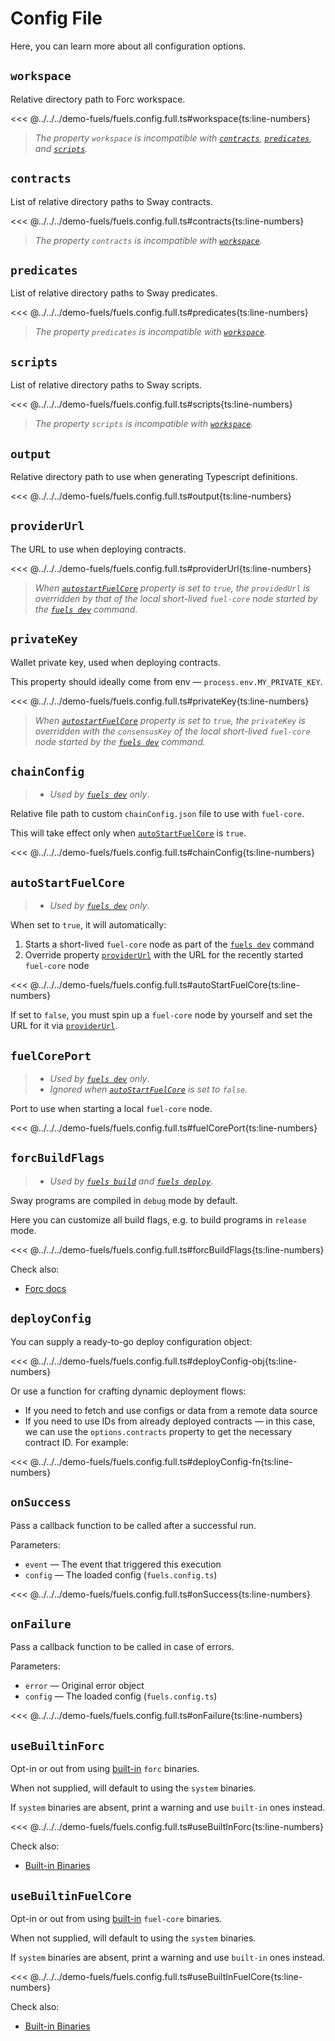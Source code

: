 # Config File

Here, you can learn more about all configuration options.

## `workspace`

Relative directory path to Forc workspace.

<<< @../../../demo-fuels/fuels.config.full.ts#workspace{ts:line-numbers}

> _The property `workspace` is incompatible with [`contracts`](#contracts), [`predicates`](#predicates), and [`scripts`](#scripts)._

## `contracts`

List of relative directory paths to Sway contracts.

<<< @../../../demo-fuels/fuels.config.full.ts#contracts{ts:line-numbers}

> _The property `contracts` is incompatible with [`workspace`](#workspace)._

## `predicates`

List of relative directory paths to Sway predicates.

<<< @../../../demo-fuels/fuels.config.full.ts#predicates{ts:line-numbers}

> _The property `predicates` is incompatible with [`workspace`](#workspace)._

## `scripts`

List of relative directory paths to Sway scripts.

<<< @../../../demo-fuels/fuels.config.full.ts#scripts{ts:line-numbers}

> _The property `scripts` is incompatible with [`workspace`](#workspace)._

## `output`

Relative directory path to use when generating Typescript definitions.

<<< @../../../demo-fuels/fuels.config.full.ts#output{ts:line-numbers}

## `providerUrl`

The URL to use when deploying contracts.

<<< @../../../demo-fuels/fuels.config.full.ts#providerUrl{ts:line-numbers}

> _When [`autostartFuelCore`](#autostartfuelcore) property is set to `true`, the `providedUrl` is overridden by that of the local short-lived `fuel-core` node started by the [`fuels dev`](./commands.md#fuels-dev) command._

## `privateKey`

Wallet private key, used when deploying contracts.

This property should ideally come from env — `process.env.MY_PRIVATE_KEY`.

<<< @../../../demo-fuels/fuels.config.full.ts#privateKey{ts:line-numbers}

> _When [`autostartFuelCore`](#autostartfuelcore) property is set to `true`, the `privateKey` is overridden with the `consensusKey` of the local short-lived `fuel-core` node started by the [`fuels dev`](./commands.md#fuels-dev) command._

## `chainConfig`

> - _Used by [`fuels dev`](./commands.md#fuels-dev) only_.

Relative file path to custom `chainConfig.json` file to use with `fuel-core`.

This will take effect only when [`autoStartFuelCore`](#autostartfuelcore) is `true`.

<<< @../../../demo-fuels/fuels.config.full.ts#chainConfig{ts:line-numbers}

## `autoStartFuelCore`

> - _Used by [`fuels dev`](./commands.md#fuels-dev) only_.

When set to `true`, it will automatically:

1. Starts a short-lived `fuel-core` node as part of the [`fuels dev`](./commands.md#fuels-dev) command
1. Override property [`providerUrl`](#providerurl) with the URL for the recently started `fuel-core` node

<<< @../../../demo-fuels/fuels.config.full.ts#autoStartFuelCore{ts:line-numbers}

If set to `false`, you must spin up a `fuel-core` node by yourself and set the URL for it via [`providerUrl`](#providerurl).

## `fuelCorePort`

> - _Used by [`fuels dev`](./commands.md#fuels-dev) only_.
> - _Ignored when [`autoStartFuelCore`](#autostartfuelcore) is set to `false`._

Port to use when starting a local `fuel-core` node.

<<< @../../../demo-fuels/fuels.config.full.ts#fuelCorePort{ts:line-numbers}

## `forcBuildFlags`

> - _Used by [`fuels build`](./commands.md#fuels-build) and [`fuels deploy`](./commands.md#fuels-deploy)_.

Sway programs are compiled in `debug` mode by default.

Here you can customize all build flags, e.g. to build programs in `release` mode.

<<< @../../../demo-fuels/fuels.config.full.ts#forcBuildFlags{ts:line-numbers}

Check also:

- [Forc docs](https://docs.fuel.network/docs/forc/commands/forc_build/#forc-build)

## `deployConfig`

You can supply a ready-to-go deploy configuration object:

<<< @../../../demo-fuels/fuels.config.full.ts#deployConfig-obj{ts:line-numbers}

Or use a function for crafting dynamic deployment flows:

- If you need to fetch and use configs or data from a remote data source
- If you need to use IDs from already deployed contracts — in this case, we can use the `options.contracts` property to get the necessary contract ID. For example:

<<< @../../../demo-fuels/fuels.config.full.ts#deployConfig-fn{ts:line-numbers}

## `onSuccess`

Pass a callback function to be called after a successful run.

Parameters:

- `event` — The event that triggered this execution
- `config` — The loaded config (`fuels.config.ts`)

<<< @../../../demo-fuels/fuels.config.full.ts#onSuccess{ts:line-numbers}

## `onFailure`

Pass a callback function to be called in case of errors.

Parameters:

- `error` — Original error object
- `config` — The loaded config (`fuels.config.ts`)

<<< @../../../demo-fuels/fuels.config.full.ts#onFailure{ts:line-numbers}

## `useBuiltinForc`

Opt-in or out from using [built-in](./built-in-binaries.md) `forc` binaries.

When not supplied, will default to using the `system` binaries.

If `system` binaries are absent, print a warning and use `built-in` ones instead.

<<< @../../../demo-fuels/fuels.config.full.ts#useBuiltInForc{ts:line-numbers}

Check also:

- [Built-in Binaries](./built-in-binaries.md)

## `useBuiltinFuelCore`

Opt-in or out from using [built-in](./built-in-binaries.md) `fuel-core` binaries.

When not supplied, will default to using the `system` binaries.

If `system` binaries are absent, print a warning and use `built-in` ones instead.

<<< @../../../demo-fuels/fuels.config.full.ts#useBuiltInFuelCore{ts:line-numbers}

Check also:

- [Built-in Binaries](./built-in-binaries.md)
